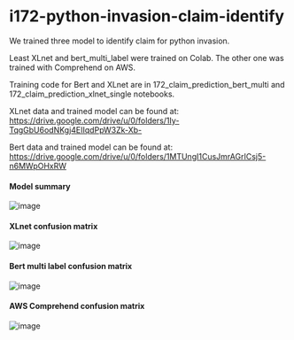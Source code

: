 # i172-python-invasion-claim-identify
We trained three model to identify claim for python invasion.

Least XLnet and bert_multi_label were trained on Colab. The other one was trained with Comprehend on AWS.

Training code for Bert and XLnet are in 172_claim_prediction_bert_multi and 172_claim_prediction_xlnet_single notebooks.


XLnet data and trained model can be found at: https://drive.google.com/drive/u/0/folders/1Iy-TqgGbU6odNKgj4EIIqdPpW3Zk-Xb-


Bert data and trained model can be found at: https://drive.google.com/drive/u/0/folders/1MTUngI1CusJmrAGrICsj5-n6MWpOHxRW


#### Model summary

![image](https://user-images.githubusercontent.com/110852825/190205317-d0eecae9-d01b-43ab-a6f3-3a5fab1ea064.png)

#### XLnet confusion matrix

![image](https://user-images.githubusercontent.com/110852825/190217018-c01a235d-2f30-4038-a649-6f0c6d1b74d8.png)


#### Bert multi label confusion matrix

![image](https://user-images.githubusercontent.com/110852825/190216894-47aaea99-46bb-4525-a1a8-bf52eaaf1e07.png)


#### AWS Comprehend confusion matrix

![image](https://user-images.githubusercontent.com/110852825/190217248-f778db99-2e1b-4a0f-af35-f45dfa8396d8.png)
